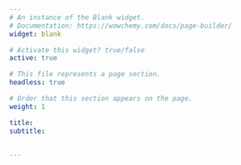 ```yaml
---
# An instance of the Blank widget.
# Documentation: https://wowchemy.com/docs/page-builder/
widget: blank

# Activate this widget? true/false
active: true

# This file represents a page section.
headless: true

# Order that this section appears on the page.
weight: 1

title: 
subtitle: 


---
```

<style type="text/css">
    @keyframes scaleDraw {  /*定义关键帧、scaleDrew是需要绑定到选择器的关键帧名称*/
            0%{
                transform: scale(1.3);  /*开始为原始大小*/
            }
            100%{
                transform: scale(1);
            }
        }
    .ballon{

            background-image: url('/pic/sun.jpeg');
            width: 100%;
            height: 100%;
            max-width: 100%;
            max-height: 100%;
            background-size: cover;
            -moz-background-size: 100% 100%;

            -webkit-animation-name: scaleDraw; /*关键帧名称*/
            -webkit-animation-timing-function: ease-in-out; /*动画的速度曲线*/
            -webkit-animation-iteration-count: 1;  /*动画播放的次数*/
            -webkit-animation-duration: 15s; /*动画所花费的时间*/
        }
    @keyframes fadeIn {
      0% { 
        opacity: 0;
      }
      100% {
        opacity: 1;
      }
    }
    .fade {
      -webkit-animation-name: fadeIn; /*关键帧名称*/
      -webkit-animation-timing-function: ease-in-out;
      -webkit-animation-iteration-count: 1; 
      -webkit-animation-duration: 2s; 
      -webkit-animation-fill-mode: forwards;
      
    }
    #welcome_str{
      font-family: arial,"Hiragino Sans GB","Microsoft Yahei",sans-serif;
      font-size:3.5em;
      color: black;

    }
   
  @keyframes dong { 
       0% {             
           transform: translate(0px, 0px);  
           transform: rotate(135deg);          
        }            
        50% {                
           transform: translate(0px, -10px);   
           transform: rotate(135deg);         
        }            
        100% {                
           transform: translate(0px, 0px);
           transform: rotate(135deg);
        }
  }
   .arraw{
    display: inline-block;
    border-top: 2px solid;
    border-right: 2px solid;
    width: 20px;
    height: 20px;
    border-color: #EA6000;
    margin: 0;
    animation: dong 1.5s infinite;
  }

</style>
<script src="https://ajax.googleapis.com/ajax/libs/jquery/3.1.0/jquery.min.js"></script>
<script type="text/javascript">
  $(document).ready(function (){
    $('#image').append("<img class='ballon' src='/pic/sun.jpeg' id='bg_img'><span id='welcome_str' class='fade' style='position: absolute; top: 0; left: 0;'>WELCOME TO SRI'S LAB</span><span style='position: absolute; top: 0; left: 0;' id='arraw' class='arraw'></span><span style='position: absolute; top: 0; left: 0;' id='arraw2' class='arraw'></span>");
    console.log('bg_img.width='+$('#bg_img').width());
    console.log('window width='+$(window).width());
    $('#image').css('padding', 0);
    $('#bg_img').css('height', $(window).height() - $('#navbar-main').height());
    $('#welcome_str').css('left',($(window).width() - $('#welcome_str').width())/2);
    $('#welcome_str').css('top',($(window).height() - $('#navbar-main').height())/2 - 50);
    $('#arraw').css('top', $(window).height() - $('#navbar-main').height() - 70);
    $('#arraw').css('left', ($(window).width() - $('#arraw').width())/2)
    $('#arraw2').css('top', $(window).height() - $('#navbar-main').height() - 85);
    $('#arraw2').css('left', ($(window).width() - $('#arraw').width())/2)
  })
</script>
